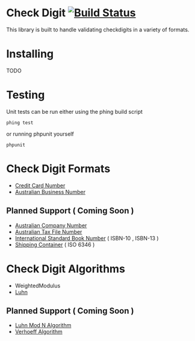 Check Digit [![Build Status](https://secure.travis-ci.org/afoozle/checkdigit.png)](http://travis-ci.org/afoozle/checkdigit)
===========

This library is built to handle validating checkdigits in a variety of formats.

Installing
==========
TODO


Testing
=======
Unit tests can be run either using the phing build script

    phing test

or running phpunit yourself

    phpunit

Check Digit Formats
===================

 * [Credit Card Number](http://en.wikipedia.org/wiki/Bank_card_number)
 * [Australian Business Number](http://en.wikipedia.org/wiki/Australian_Business_Number)

Planned Support ( Coming Soon )
-------------------------------

 * [Australian Company Number](http://en.wikipedia.org/wiki/Australian_Company_Number)
 * [Australian Tax File Number](http://en.wikipedia.org/wiki/Tax_File_Number)
 * [International Standard Book Number](http://en.wikipedia.org/wiki/International_Standard_Book_Number) ( ISBN-10 , ISBN-13 )
 * [Shipping Container](http://en.wikipedia.org/wiki/ISO_6346) ( ISO 6346 )

Check Digit Algorithms
======================

 * WeightedModulus
 * [Luhn](http://en.wikipedia.org/wiki/Luhn_algorithm)

Planned Support ( Coming Soon )
-------------------------------

 * [Luhn Mod N Algorithm](http://en.wikipedia.org/wiki/Luhn_mod_N_algorithm)
 * [Verhoeff Algorithm](http://en.wikipedia.org/wiki/Verhoeff_algorithm)
